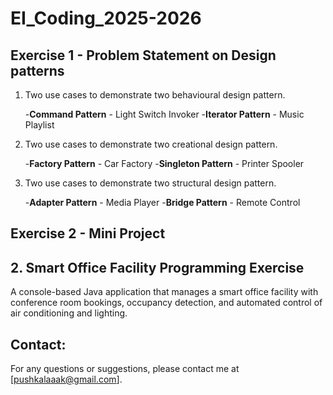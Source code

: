 # EI_Coding_2025-2026

## Exercise 1 - Problem Statement on Design patterns

1. Two use cases to demonstrate two behavioural design pattern.

   -**Command Pattern** - Light Switch Invoker
   -**Iterator Pattern** - Music Playlist
2. Two use cases to demonstrate two creational design pattern.

   -**Factory Pattern** - Car Factory
   -**Singleton Pattern** - Printer Spooler
3. Two use cases to demonstrate two structural design pattern.
   
   -**Adapter Pattern** - Media Player
   -**Bridge Pattern** - Remote Control


## Exercise 2 - Mini Project

## 2. Smart Office Facility Programming Exercise

A console-based Java application that manages a smart office facility with conference room bookings, occupancy detection, and automated control of air conditioning and lighting.

## Contact:

For any questions or suggestions, please contact me at [pushkalaaak@gmail.com].



